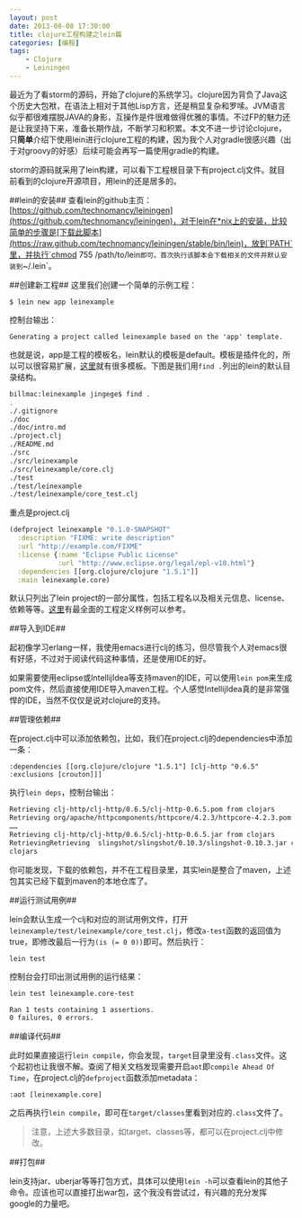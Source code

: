 ```yaml
---
layout: post
date: 2013-08-08 17:30:00
title: clojure工程构建之lein篇
categories: [编程]
tags: 
	- Clojure
	- Leiningen
---
```


最近为了看storm的源码，开始了clojure的系统学习。clojure因为背负了Java这个历史大包袱，在语法上相对于其他Lisp方言，还是稍显复杂和罗嗦。JVM语言似乎都很难摆脱JAVA的身影，互操作是件很难做得优雅的事情。不过FP的魅力还是让我坚持下来，准备长期作战，不断学习和积累。本文不进一步讨论clojure，只**简单**介绍下使用lein进行clojure工程的构建，因为我个人对gradle很感兴趣（出于对groovy的好感）后续可能会再写一篇使用gradle的构建。

storm的源码就采用了lein构建，可以看下工程根目录下有project.clj文件。就目前看到的clojure开源项目，用lein的还是居多的。

##lein的安装##
查看lein的github主页：[https://github.com/technomancy/leiningen](https://github.com/technomancy/leiningen)，对于lein在*nix上的安装，比较简单的步骤是[下载此脚本](https://raw.github.com/technomancy/leiningen/stable/bin/lein)，放到`PATH`里，并执行`chmod 755 /path/to/lein`即可。首次执行该脚本会下载相关的文件并默认安装到`~/.lein`。

##创建新工程##
这里我们创建一个简单的示例工程：

`$ lein new app leinexample`

控制台输出：

`Generating a project called leinexample based on the 'app' template.`

也就是说，app是工程的模板名，lein默认的模板是default。模板是插件化的，所以可以很容易扩展，[这里](https://clojars.org/search?q=lein-template)就有很多模板。下图是我们用`find .`列出的lein的默认目录结构。

```bash
billmac:leinexample jingege$ find .
.
./.gitignore
./doc
./doc/intro.md
./project.clj
./README.md
./src
./src/leinexample
./src/leinexample/core.clj
./test
./test/leinexample
./test/leinexample/core_test.clj
```

重点是project.clj

```clojure
(defproject leinexample "0.1.0-SNAPSHOT"
  :description "FIXME: write description"
  :url "http://example.com/FIXME"
  :license {:name "Eclipse Public License"
            :url "http://www.eclipse.org/legal/epl-v10.html"}
  :dependencies [[org.clojure/clojure "1.5.1"]]
  :main leinexample.core)
```

默认只列出了lein project的一部分属性，包括工程名以及相关元信息、license、依赖等等。[这里](https://github.com/technomancy/leiningen/blob/stable/sample.project.clj)有最全面的工程定义样例可以参考。

##导入到IDE##

起初像学习erlang一样，我使用emacs进行clj的练习，但尽管我个人对emacs很有好感，不过对于阅读代码这种事情，还是使用IDE的好。

如果需要使用eclipse或IntellijIdea等支持maven的IDE，可以使用`lein pom`来生成pom文件，然后直接使用IDE导入maven工程。个人感觉IntellijIdea真的是非常强悍的IDE，当然不仅仅是说对clojure的支持。

##管理依赖##

在project.clj中可以添加依赖包，比如，我们在project.clj的dependencies中添加一条：

`:dependencies [[org.clojure/clojure "1.5.1"] [clj-http "0.6.5" :exclusions [crouton]]]`

执行`lein deps`，控制台输出：

```bash
Retrieving clj-http/clj-http/0.6.5/clj-http-0.6.5.pom from clojars
Retrieving org/apache/httpcomponents/httpcore/4.2.3/httpcore-4.2.3.pom from central
……
Retrieving clj-http/clj-http/0.6.5/clj-http-0.6.5.jar from clojars
RetrievingRetrieving  slingshot/slingshot/0.10.3/slingshot-0.10.3.jar cheshire/cheshire/5.0.2/cheshire-5.0.2.jarfrom  from clojars
clojars
```

你可能发现，下载的依赖包，并不在工程目录里，其实lein是整合了maven，上述包其实已经下载到maven的本地仓库了。

##运行测试用例##

lein会默认生成一个clj和对应的测试用例文件，打开`leinexample/test/leinexample/core_test.clj`，修改`a-test`函数的返回值为true，即修改最后一行为`(is (= 0 0))`即可。然后执行：

`lein test`

控制台会打印出测试用例的运行结果：

```bash
lein test leinexample.core-test

Ran 1 tests containing 1 assertions.
0 failures, 0 errors.
```

##编译代码##

此时如果直接运行`lein compile`，你会发现，`target`目录里没有`.class`文件。这个起初也让我很不解。查阅了相关文档发现需要开启`aot`即`compile Ahead Of Time`，在project.clj的`defproject`函数添加metadata：

`:aot [leinexample.core]`

之后再执行`lein compile`，即可在`target/classes`里看到对应的`.class`文件了。

>注意，上述大多数目录，如target、classes等，都可以在project.clj中修改。

##打包##

lein支持jar、uberjar等等打包方式，具体可以使用`lein -h`可以查看lein的其他子命令。应该也可以直接打出war包，这个我没有尝试过，有兴趣的充分发挥google的力量吧。